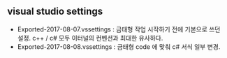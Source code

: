 ## visual studio settings

* Exported-2017-08-07.vssettings : 금태형 작업 시작하기 전에 기본으로 쓰던 설정. c++ / c# 모두 이터널의 컨벤션과 최대한 유사하다.
* Exported-2017-08-08.vssettings : 금태형 code 에 맞춰 c# 서식 일부 변경.

